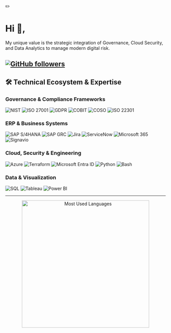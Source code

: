 ✏️
# Hi 👋,
My unique value is the strategic integration of Governance, Cloud Security, and Data Analytics to manage modern digital risk.

[![GitHub followers](https://img.shields.io/github/followers/asi-im-bir?style=social)](https://github.com/asi-im-bir)
---

## 🛠️ Technical Ecosystem & Expertise

### Governance & Compliance Frameworks
<p align="left">
<img src="https://img.shields.io/badge/NIST-00438F?style=for-the-badge&logo=Nist&logoColor=white" alt="NIST" />
<img src="https://img.shields.io/badge/ISO 27001-A20000?style=for-the-badge&logo=googlescholar&logoColor=white" alt="ISO 27001" />
<img src="https://img.shields.io/badge/GDPR-4066E0?style=for-the-badge&logo=gdpr&logoColor=white" alt="GDPR" />
<img src="https://img.shields.io/badge/COBIT-003399?style=for-the-badge&logoColor=white" alt="COBIT" />
<img src="https://img.shields.io/badge/COSO-000000?style=for-the-badge&logoColor=white" alt="COSO" />
<img src="https://img.shields.io/badge/ISO 22301-38A169?style=for-the-badge&logo=googleforms&logoColor=white" alt="ISO 22301" />
</p>

### ERP & Business Systems
<p align="left">
<img src="https://img.shields.io/badge/SAP S/4HANA-0091DA?style=for-the-badge&logo=sap&logoColor=white" alt="SAP S/4HANA" />
<img src="https://img.shields.io/badge/SAP GRC-0091DA?style=for-the-badge&logo=sap&logoColor=white" alt="SAP GRC" />
<img src="https://img.shields.io/badge/Jira-0052CC?style=for-the-badge&logo=jira&logoColor=white" alt="Jira" />
<img src="https://img.shields.io/badge/ServiceNow-000000?style=for-the-badge&logo=servicenow&logoColor=white" alt="ServiceNow" />
<img src="https://img.shields.io/badge/Microsoft 365-0078D4?style=for-the-badge&logo=microsoft-office&logoColor=white" alt="Microsoft 365" />
<img src="https://img.shields.io/badge/Signavio-FF4500?style=for-the-badge&logoColor=white" alt="Signavio" />
</p>

### Cloud, Security & Engineering
<p align="left">
<img src="https://img.shields.io/badge/Microsoft Azure-0078D4?style=for-the-badge&logo=microsoftazure&logoColor=white" alt="Azure" />
<img src="https://img.shields.io/badge/Terraform-7B42BC?style=for-the-badge&logo=terraform&logoColor=white" alt="Terraform" />
<img src="https://img.shields.io/badge/Microsoft Entra ID-0078D4?style=for-the-badge&logo=microsoft&logoColor=white" alt="Microsoft Entra ID" />
<img src="https://img.shields.io/badge/Python-3776AB?style=for-the-badge&logo=python&logoColor=white" alt="Python" />
<img src="https://img.shields.io/badge/Bash-4EAA25?style=for-the-badge&logo=gnubash&logoColor=white" alt="Bash" />
</p>

### Data & Visualization
<p align="left">
<img src="https://img.shields.io/badge/SQL-4479A1?style=for-the-badge&logo=postgresql&logoColor=white" alt="SQL" />
<img src="https://img.shields.io/badge/Tableau-E97627?style=for-the-badge&logo=tableau&logoColor=white" alt="Tableau" />
<img src="https://img.shields.io/badge/Power BI-F2C811?style=for-the-badge&logo=powerbi&logoColor=black" alt="Power BI" />
</p>

----
<div align="center">
  <img src="https://github-readme-stats.vercel.app/api/top-langs/?username=asi-im-bir&layout=compact&theme=vision-friendly-light" alt="Most Used Languages" width="400px"/>
</div>
